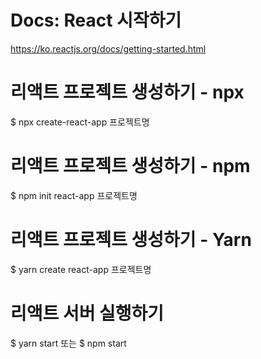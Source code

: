 # Docs: React 시작하기
https://ko.reactjs.org/docs/getting-started.html


# 리액트 프로젝트 생성하기 - npx
$ npx create-react-app 프로젝트명

# 리액트 프로젝트 생성하기 - npm
$ npm init react-app 프로젝트명

# 리액트 프로젝트 생성하기 - Yarn
$ yarn create react-app 프로젝트명


# 리액트 서버 실행하기
$ yarn start  또는  $ npm start
